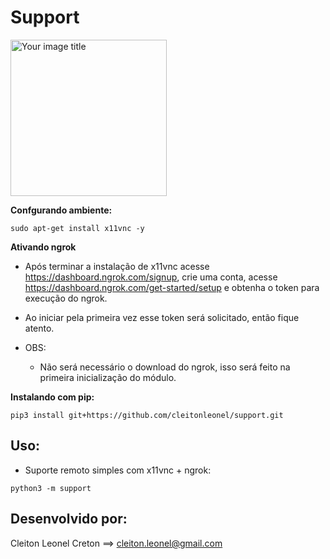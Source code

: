 # Support

<img src="https://github.com/cleitonleonel/support/blob/master/img/support.ico?raw=true" alt="Your image title" width="250"/>

**Confgurando ambiente:**

``sudo apt-get install x11vnc -y``

**Ativando ngrok**
- Após terminar a instalação de x11vnc acesse https://dashboard.ngrok.com/signup, crie uma conta, acesse https://dashboard.ngrok.com/get-started/setup e obtenha o token para execução do ngrok.


- Ao iniciar pela primeira vez esse token será solicitado, então fique atento.


- OBS:
  
    - Não será necessário o download do ngrok, isso será feito na primeira inicialização do módulo.

**Instalando com pip:**

``
pip3 install git+https://github.com/cleitonleonel/support.git
``

## Uso:
- Suporte remoto simples com x11vnc + ngrok:

``
python3 -m support
``

## Desenvolvido por:

Cleiton Leonel Creton ==> cleiton.leonel@gmail.com